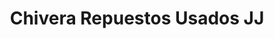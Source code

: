 ---
title: "Chivera Repuestos Usados JJ"
url: /san-antonio-de-los-altos/chivera-repuestos-usados-jj/
shop: Autoteile
---